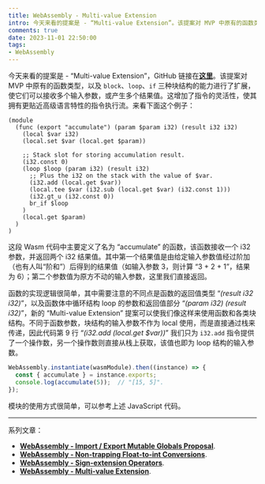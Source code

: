 ```yaml
---
title: WebAssembly - Multi-value Extension
intro: 今天来看的提案是 - “Multi-value Extension”。该提案对 MVP 中原有的函数类型，以及 block、loop、if 三种块结构的能力进行了扩展，使它们可以接收多个输入参数，或产生多个结果值。这增加了指令的灵活性，使其拥有更贴近高级语言特性的指令执行流。
comments: true
date: 2023-11-01 22:50:00
tags:
- WebAssembly
---
```



今天来看的提案是 - “Multi-value Extension”，GitHub 链接在<b>[这里](https://github.com/WebAssembly/multi-value/blob/master/proposals/multi-value/Overview.md)</b>。该提案对 MVP 中原有的函数类型，以及 `block`、`loop`、`if` 三种块结构的能力进行了扩展，使它们可以接收多个输入参数，或产生多个结果值。这增加了指令的灵活性，使其拥有更贴近高级语言特性的指令执行流。来看下面这个例子：


```wat
(module
  (func (export "accumulate") (param $param i32) (result i32 i32)
    (local $var i32)
    (local.set $var (local.get $param))

    ;; Stack slot for storing accumulation result.
    (i32.const 0)  
    (loop $loop (param i32) (result i32)
      ;; Plus the i32 on the stack with the value of $var.
      (i32.add (local.get $var))  
      (local.tee $var (i32.sub (local.get $var) (i32.const 1)))
      (i32.gt_u (i32.const 0))
      br_if $loop
    )
    (local.get $param)
  )
)
```

这段 Wasm 代码中主要定义了名为 “accumulate” 的函数，该函数接收一个 i32 参数，并返回两个 i32 结果值。其中第一个结果值是由给定输入参数值经过阶加（也有人叫“阶和”）后得到的结果值（如输入参数 3，则计算 “3 + 2 + 1”，结果为 6）；第二个参数值为原方不动的输入参数，这里我们直接返回。

函数的实现逻辑很简单，其中需要注意的不同点是函数的返回值类型 “*(result i32 i32)*”，以及函数体中循环结构 loop 的参数和返回值部分 “*(param i32) (result i32)*”，新的 “Multi-value Extension” 提案可以使我们像这样来使用函数和各类块结构。不同于函数参数，块结构的输入参数不作为 local 使用，而是直接通过栈来传递，因此代码第 9 行 “*(i32.add (local.get $var))*” 我们只为 `i32.add` 指令提供了一个操作数，另一个操作数则直接从栈上获取，该值也即为 loop 结构的输入参数。


```javascript
WebAssembly.instantiate(wasmModule).then((instance) => { 
  const { accumulate } = instance.exports;
  console.log(accumulate(5));  // "[15, 5]".
}); 
```

模块的使用方式很简单，可以参考上述 JavaScript 代码。



<hr>

系列文章：

* <b>[WebAssembly - Import / Export Mutable Globals Proposal](/2023/10/31/WebAssembly-Import-Export-Mutable-Globals-Proposal/)</b>.
* <b>[WebAssembly - Non-trapping Float-to-int Conversions](/2023/11/01/WebAssembly-Non-trapping-Float-to-int-Conversions/)</b>.
* <b>[WebAssembly - Sign-extension Operators](/2023/11/01/WebAssembly-Sign-extension-operators/)</b>.
* <b>[WebAssembly - Multi-value Extension](/2023/11/01/WebAssembly-Multi-value-Extension/)</b>.


